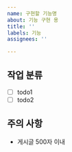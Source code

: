 ```yaml
---
name: 구현할 기능명
about: 기능 구현 용
title: ''
labels: 기능
assignees: ''

---
```


## 작업 분류
- [ ] todo1
- [ ] todo2

## 주의 사항
- 게시글 500자 이내
